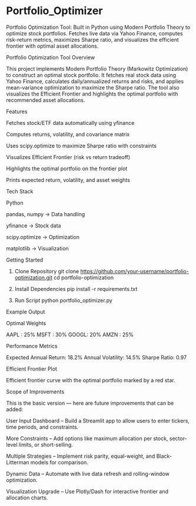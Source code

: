 # Portfolio_Optimizer
Portfolio Optimization Tool: Built in Python using Modern Portfolio Theory to optimize stock portfolios. Fetches live data via Yahoo Finance, computes risk-return metrics, maximizes Sharpe ratio, and visualizes the efficient frontier with optimal asset allocations.


Portfolio Optimization Tool
Overview

This project implements Modern Portfolio Theory (Markowitz Optimization) to construct an optimal stock portfolio. It fetches real stock data using Yahoo Finance, calculates daily/annualized returns and risks, and applies mean-variance optimization to maximize the Sharpe ratio. The tool also visualizes the Efficient Frontier and highlights the optimal portfolio with recommended asset allocations.

Features

Fetches stock/ETF data automatically using yfinance

Computes returns, volatility, and covariance matrix

Uses scipy.optimize to maximize Sharpe ratio with constraints

Visualizes Efficient Frontier (risk vs return tradeoff)

Highlights the optimal portfolio on the frontier plot

Prints expected return, volatility, and asset weights

Tech Stack

Python

pandas, numpy → Data handling

yfinance → Stock data

scipy.optimize → Optimization

matplotlib → Visualization

Getting Started
1. Clone Repository
git clone https://github.com/your-username/portfolio-optimization.git
cd portfolio-optimization

2. Install Dependencies
pip install -r requirements.txt

3. Run Script
python portfolio_optimizer.py

Example Output

Optimal Weights

AAPL : 25%
MSFT : 30%
GOOGL: 20%
AMZN : 25%


Performance Metrics

Expected Annual Return: 18.2%
Annual Volatility: 14.5%
Sharpe Ratio: 0.97


Efficient Frontier Plot

Efficient frontier curve with the optimal portfolio marked by a red star.

Scope of Improvements

This is the basic version — here are future improvements that can be added:

User Input Dashboard – Build a Streamlit app to allow users to enter tickers, time periods, and constraints.

More Constraints – Add options like maximum allocation per stock, sector-level limits, or short-selling.

Multiple Strategies – Implement risk parity, equal-weight, and Black-Litterman models for comparison.

Dynamic Data – Automate with live data refresh and rolling-window optimization.

Visualization Upgrade – Use Plotly/Dash for interactive frontier and allocation charts.
